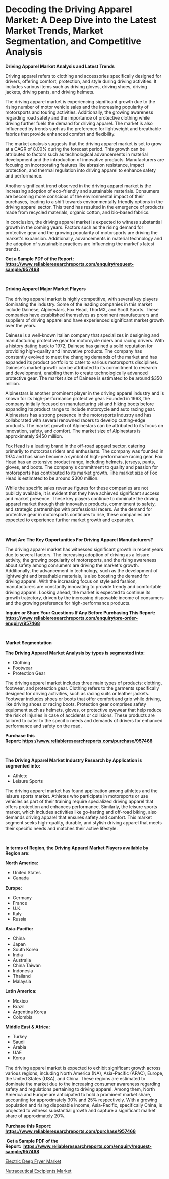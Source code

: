 <p><h1>Decoding the Driving Apparel Market: A Deep Dive into the Latest Market Trends, Market Segmentation, and Competitive Analysis</h1></p><p><strong>Driving Apparel Market Analysis and Latest Trends</strong></p>
<p><p>Driving apparel refers to clothing and accessories specifically designed for drivers, offering comfort, protection, and style during driving activities. It includes various items such as driving gloves, driving shoes, driving jackets, driving pants, and driving helmets.</p><p>The driving apparel market is experiencing significant growth due to the rising number of motor vehicle sales and the increasing popularity of motorsports and touring activities. Additionally, the growing awareness regarding road safety and the importance of protective clothing while driving further fuels the demand for driving apparel. The market is also influenced by trends such as the preference for lightweight and breathable fabrics that provide enhanced comfort and flexibility.</p><p>The market analysis suggests that the driving apparel market is set to grow at a CAGR of 8.00% during the forecast period. This growth can be attributed to factors such as technological advancements in material development and the introduction of innovative products. Manufacturers are focusing on incorporating features like abrasion resistance, impact protection, and thermal regulation into driving apparel to enhance safety and performance.</p><p>Another significant trend observed in the driving apparel market is the increasing adoption of eco-friendly and sustainable materials. Consumers are becoming more conscious of the environmental impact of their purchases, leading to a shift towards environmentally friendly options in the driving apparel sector. This trend has resulted in the emergence of products made from recycled materials, organic cotton, and bio-based fabrics.</p><p>In conclusion, the driving apparel market is expected to witness substantial growth in the coming years. Factors such as the rising demand for protective gear and the growing popularity of motorsports are driving the market's expansion. Additionally, advancements in material technology and the adoption of sustainable practices are influencing the market's latest trends.</p></p>
<p><strong>Get a Sample PDF of the Report:&nbsp; <a href="https://www.reliableresearchreports.com/enquiry/request-sample/957468">https://www.reliableresearchreports.com/enquiry/request-sample/957468</a></strong></p>
<p>&nbsp;</p>
<p><strong>Driving Apparel Major Market Players</strong></p>
<p><p>The driving apparel market is highly competitive, with several key players dominating the industry. Some of the leading companies in this market include Dainese, Alpinestars, Fox Head, ThorMX, and Scott Sports. These companies have established themselves as prominent manufacturers and suppliers of driving apparel and have experienced significant market growth over the years.</p><p>Dainese is a well-known Italian company that specializes in designing and manufacturing protective gear for motorcycle riders and racing drivers. With a history dating back to 1972, Dainese has gained a solid reputation for providing high-quality and innovative products. The company has constantly evolved to meet the changing demands of the market and has expanded its product portfolio to cater to various motorsports disciplines. Dainese's market growth can be attributed to its commitment to research and development, enabling them to create technologically advanced protective gear. The market size of Dainese is estimated to be around $350 million.</p><p>Alpinestars is another prominent player in the driving apparel industry and is known for its high-performance protective gear. Founded in 1963, the company initially focused on manufacturing ski and hiking boots before expanding its product range to include motorcycle and auto racing gear. Alpinestars has a strong presence in the motorsports industry and has collaborated with several renowned racers to develop cutting-edge products. The market growth of Alpinestars can be attributed to its focus on innovation, safety, and comfort. The market size of Alpinestars is approximately $450 million.</p><p>Fox Head is a leading brand in the off-road apparel sector, catering primarily to motocross riders and enthusiasts. The company was founded in 1974 and has since become a symbol of high-performance racing gear. Fox Head has an extensive product range, including helmets, jerseys, pants, gloves, and boots. The company's commitment to quality and passion for motorsports has contributed to its market growth. The market size of Fox Head is estimated to be around $300 million.</p><p>While the specific sales revenue figures for these companies are not publicly available, it is evident that they have achieved significant success and market presence. These key players continue to dominate the driving apparel market through their innovative products, commitment to safety, and strategic partnerships with professional racers. As the demand for protective gear in motorsports continues to rise, these companies are expected to experience further market growth and expansion.</p></p>
<p>&nbsp;</p>
<p><strong>What Are The Key Opportunities For Driving Apparel Manufacturers?</strong></p>
<p><p>The driving apparel market has witnessed significant growth in recent years due to several factors. The increasing adoption of driving as a leisure activity, the growing popularity of motorsports, and the rising awareness about safety among consumers are driving the market's growth. Additionally, the advancement in technology, such as the development of lightweight and breathable materials, is also boosting the demand for driving apparel. With the increasing focus on style and fashion, manufacturers are constantly innovating to provide trendy and comfortable driving apparel. Looking ahead, the market is expected to continue its growth trajectory, driven by the increasing disposable income of consumers and the growing preference for high-performance products.</p></p>
<p><strong>Inquire or Share Your Questions If Any Before Purchasing This Report: <a href="https://www.reliableresearchreports.com/enquiry/pre-order-enquiry/957468">https://www.reliableresearchreports.com/enquiry/pre-order-enquiry/957468</a></strong></p>
<p>&nbsp;</p>
<p><strong>Market Segmentation</strong></p>
<p><strong>The Driving Apparel Market Analysis by types is segmented into:</strong></p>
<p><ul><li>Clothing</li><li>Footwear</li><li>Protection Gear</li></ul></p>
<p><p>The driving apparel market includes three main types of products: clothing, footwear, and protection gear. Clothing refers to the garments specifically designed for driving activities, such as racing suits or leather jackets. Footwear includes shoes or boots that offer comfort and grip while driving, like driving shoes or racing boots. Protection gear comprises safety equipment such as helmets, gloves, or protective eyewear that help reduce the risk of injuries in case of accidents or collisions. These products are tailored to cater to the specific needs and demands of drivers for enhanced performance and safety on the road.</p></p>
<p><strong>Purchase this Report:&nbsp;<a href="https://www.reliableresearchreports.com/purchase/957468">https://www.reliableresearchreports.com/purchase/957468</a></strong></p>
<p>&nbsp;</p>
<p><strong>The Driving Apparel Market Industry Research by Application is segmented into:</strong></p>
<p><ul><li>Athlete</li><li>Leisure Sports</li></ul></p>
<p><p>The driving apparel market has found application among athletes and the leisure sports market. Athletes who participate in motorsports or use vehicles as part of their training require specialized driving apparel that offers protection and enhances performance. Similarly, the leisure sports market, which includes activities like go-karting and off-road biking, also demands driving apparel that ensures safety and comfort. This market segment seeks high-quality, durable, and stylish driving apparel that meets their specific needs and matches their active lifestyle.</p></p>
<p>&nbsp;</p>
<p><strong>In terms of Region, the Driving Apparel Market Players available by Region are:</strong></p>
<p>
    <p> <strong> North America: </strong>
        <ul>
            <li>United States</li>
            <li>Canada</li>
        </ul>
        </p> 
    <p> <strong> Europe: </strong>
        <ul>
            <li>Germany</li>
            <li>France</li>
            <li>U.K.</li>
            <li>Italy</li>
            <li>Russia</li>
        </ul>
        </p> 
    <p> <strong> Asia-Pacific: </strong>
        <ul>
            <li>China</li>
            <li>Japan</li>
            <li>South Korea</li>
            <li>India</li>
            <li>Australia</li>
            <li>China Taiwan</li>
            <li>Indonesia</li>
            <li>Thailand</li>
            <li>Malaysia</li>
        </ul>
        </p> 
    <p> <strong> Latin America: </strong>
        <ul>
            <li>Mexico</li>
            <li>Brazil</li>
            <li>Argentina Korea</li>
            <li>Colombia</li>
        </ul>
        </p> 
    <p> <strong> Middle East & Africa: </strong>
        <ul>
            <li>Turkey</li>
            <li>Saudi</li>
            <li>Arabia</li>
            <li>UAE</li>
            <li>Korea</li>
        </ul>
    </p>
    </p>
<p><p>The driving apparel market is expected to exhibit significant growth across various regions, including North America (NA), Asia-Pacific (APAC), Europe, the United States (USA), and China. These regions are estimated to dominate the market due to the increasing consumer awareness regarding safety and regulations pertaining to driving apparel. Among them, North America and Europe are anticipated to hold a prominent market share, accounting for approximately 30% and 25% respectively. With a growing population and rising disposable income, Asia-Pacific, specifically China, is projected to witness substantial growth and capture a significant market share of approximately 20%.</p></p>
<p><strong>Purchase this Report: <a href="https://www.reliableresearchreports.com/purchase/957468">https://www.reliableresearchreports.com/purchase/957468</a></strong></p>
<p>&nbsp;<strong>Get a Sample PDF of the Report:&nbsp;&nbsp;<a href="https://www.reliableresearchreports.com/enquiry/request-sample/957468">https://www.reliableresearchreports.com/enquiry/request-sample/957468</a></strong></p>
<p><strong></strong></p>
<p><p><a href="https://github.com/RichRobinson5/Market-Research-Report-List-2/blob/main/electric-deep-fryer-market.md">Electric Deep Fryer Market</a></p><p><a href="https://www.linkedin.com/pulse/nutraceutical-excipients-market-research-report-unlocks-analysis-bcvfe/">Nutraceutical Excipients Market</a></p></p>